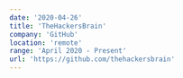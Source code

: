 ```yaml
---
date: '2020-04-26'
title: 'TheHackersBrain'
company: 'GitHub'
location: 'remote'
range: 'April 2020 - Present'
url: 'https://github.com/thehackersbrain'
---
```

